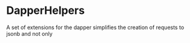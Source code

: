 # DapperHelpers
A set of extensions for the dapper simplifies the creation of requests to jsonb and not only
